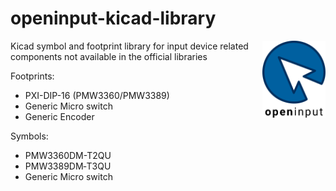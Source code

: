 # openinput-kicad-library

[<img src="docs/assets/logo.svg" alt="" width="20%" align="right">](https://github.com/openinput-fw)

Kicad symbol and footprint library for input device related components not available in the official libraries

Footprints:

* PXI-DIP-16 (PMW3360/PMW3389)
* Generic Micro switch
* Generic Encoder

Symbols:

* PMW3360DM-T2QU
* PMW3389DM‐T3QU
* Generic Micro switch

